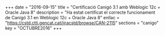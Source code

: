 +++
date        = "2016-09-15"
title       = "Certificació Canigó 3.1 amb Weblogic 12c + Oracle Java 8"
description = "Ha estat certificat el correcte funcionament de Canigó 3.1 en Weblogic 12c + Oracle Java 8"
enllac      = "https://cstd.ctti.gencat.cat/jiracstd/browse/CAN-2115"
sections    = "canigo"
key         = "OCTUBRE2016"
+++



